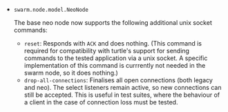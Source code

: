 * `swarm.node.model.NeoNode`

  The base neo node now supports the following additional unix socket commands:
    * `reset`: Responds with `ACK` and does nothing. (This command is required
      for compatibility with turtle's support for sending commands to the tested
      application via a unix socket. A specific implementation of this command
      is currrently not needed in the swarm node, so it does nothing.)
    * `drop-all-connections`: Finalises all open connections (both legacy and
      neo). The select listeners remain active, so new connections can still be
      accepted. This is useful in test suites, where the behaviour of a client
      in the case of connection loss must be tested.

